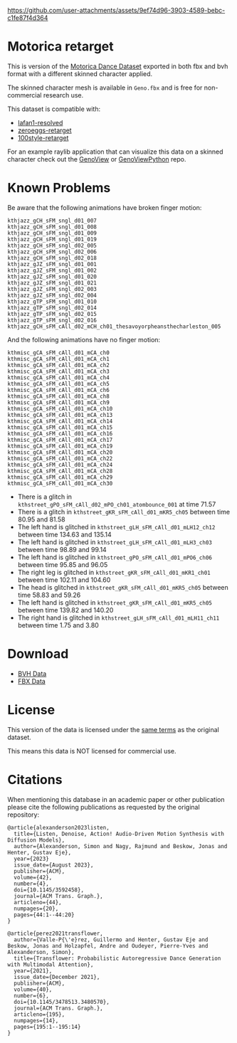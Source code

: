 


https://github.com/user-attachments/assets/9ef74d96-3903-4589-bebc-c1fe87f4d364


Motorica retarget
=================

This is version of the [Motorica Dance Dataset](https://github.com/simonalexanderson/MotoricaDanceDataset) exported in both fbx and bvh format with a different skinned character applied.

The skinned character mesh is available in `Geno.fbx` and is free for non-commercial research use.

This dataset is compatible with:

* [lafan1-resolved](https://github.com/orangeduck/lafan1-resolved)
* [zeroeggs-retarget](https://github.com/orangeduck/zeroeggs-retarget)
* [100style-retarget](https://github.com/orangeduck/100style-retarget)

For an example raylib application that can visualize this data on a skinned character check out the [GenoView](https://github.com/orangeduck/GenoView) or [GenoViewPython](https://github.com/orangeduck/GenoViewPython/) repo.

Known Problems
==============

Be aware that the following animations have broken finger motion:

```
kthjazz_gCH_sFM_sngl_d01_007
kthjazz_gCH_sFM_sngl_d01_008
kthjazz_gCH_sFM_sngl_d01_009
kthjazz_gCH_sFM_sngl_d01_019
kthjazz_gCH_sFM_sngl_d02_005
kthjazz_gCH_sFM_sngl_d02_006
kthjazz_gCH_sFM_sngl_d02_018
kthjazz_gJZ_sFM_sngl_d01_001
kthjazz_gJZ_sFM_sngl_d01_002
kthjazz_gJZ_sFM_sngl_d01_020
kthjazz_gJZ_sFM_sngl_d01_021
kthjazz_gJZ_sFM_sngl_d02_003
kthjazz_gJZ_sFM_sngl_d02_004
kthjazz_gTP_sFM_sngl_d01_010
kthjazz_gTP_sFM_sngl_d02_014
kthjazz_gTP_sFM_sngl_d02_015
kthjazz_gTP_sFM_sngl_d02_016
kthjazz_gCH_sFM_cAll_d02_mCH_ch01_thesavoyorpheansthecharleston_005
```

And the following animations have no finger motion:

```
kthmisc_gCA_sFM_cAll_d01_mCA_ch0
kthmisc_gCA_sFM_cAll_d01_mCA_ch1
kthmisc_gCA_sFM_cAll_d01_mCA_ch2
kthmisc_gCA_sFM_cAll_d01_mCA_ch3
kthmisc_gCA_sFM_cAll_d01_mCA_ch4
kthmisc_gCA_sFM_cAll_d01_mCA_ch5
kthmisc_gCA_sFM_cAll_d01_mCA_ch6
kthmisc_gCA_sFM_cAll_d01_mCA_ch8
kthmisc_gCA_sFM_cAll_d01_mCA_ch9
kthmisc_gCA_sFM_cAll_d01_mCA_ch10
kthmisc_gCA_sFM_cAll_d01_mCA_ch13
kthmisc_gCA_sFM_cAll_d01_mCA_ch14
kthmisc_gCA_sFM_cAll_d01_mCA_ch15
kthmisc_gCA_sFM_cAll_d01_mCA_ch16
kthmisc_gCA_sFM_cAll_d01_mCA_ch17
kthmisc_gCA_sFM_cAll_d01_mCA_ch19
kthmisc_gCA_sFM_cAll_d01_mCA_ch20
kthmisc_gCA_sFM_cAll_d01_mCA_ch22
kthmisc_gCA_sFM_cAll_d01_mCA_ch24
kthmisc_gCA_sFM_cAll_d01_mCA_ch28
kthmisc_gCA_sFM_cAll_d01_mCA_ch29
kthmisc_gCA_sFM_cAll_d01_mCA_ch30
```

* There is a glitch in `kthstreet_gPO_sFM_cAll_d02_mPO_ch01_atombounce_001` at time 71.57
* There is a glitch in `kthstreet_gKR_sFM_cAll_d01_mKR5_ch05` between time 80.95 and 81.58
* The left hand is glitched in `kthstreet_gLH_sFM_cAll_d01_mLH12_ch12` between time 134.63 and 135.14
* The left hand is glitched in `kthstreet_gLH_sFM_cAll_d01_mLH3_ch03` between time 98.89 and 99.14
* The left hand is glitched in `kthstreet_gPO_sFM_cAll_d01_mPO6_ch06` between time 95.85 and 96.05
* The right leg is glitched in `kthstreet_gKR_sFM_cAll_d01_mKR1_ch01` between time 102.11 and 104.60
* The head is glitched in `kthstreet_gKR_sFM_cAll_d01_mKR5_ch05` between time 58.83 and 59.26
* The left hand is glitched in `kthstreet_gKR_sFM_cAll_d01_mKR5_ch05` between time 139.82 and 140.20
* The right hand is glitched in `kthstreet_gLH_sFM_cAll_d01_mLH11_ch11` between time 1.75 and 3.80

Download
========

* [BVH Data](https://theorangeduck.com/media/uploads/Geno/motorica-retarget/bvh.zip)
* [FBX Data](https://theorangeduck.com/media/uploads/Geno/motorica-retarget/fbx.zip)

License
=======

This version of the data is licensed under the [same terms](https://github.com/simonalexanderson/MotoricaDanceDataset/blob/main/LICENSE.txt) as the original dataset.

This means this data is NOT licensed for commercial use.


Citations
=========

When mentioning this database in an academic paper or other publication please cite the following publications as requested by the original repository:

```
@article{alexanderson2023listen,
  title={Listen, Denoise, Action! Audio-Driven Motion Synthesis with Diffusion Models},
  author={Alexanderson, Simon and Nagy, Rajmund and Beskow, Jonas and Henter, Gustav Eje},
  year={2023}
  issue_date={August 2023},
  publisher={ACM},
  volume={42},
  number={4},
  doi={10.1145/3592458},
  journal={ACM Trans. Graph.},
  articleno={44},
  numpages={20},
  pages={44:1--44:20}
}

@article{perez2021transflower,
  author={Valle-P{\'e}rez, Guillermo and Henter, Gustav Eje and Beskow, Jonas and Holzapfel, Andre and Oudeyer, Pierre-Yves and Alexanderson, Simon},
  title={Transflower: Probabilistic Autoregressive Dance Generation with Multimodal Attention},
  year={2021},
  issue_date={December 2021},
  publisher={ACM},
  volume={40},
  number={6},
  doi={10.1145/3478513.3480570},
  journal={ACM Trans. Graph.},
  articleno={195},
  numpages={14},
  pages={195:1--195:14}
}
```


